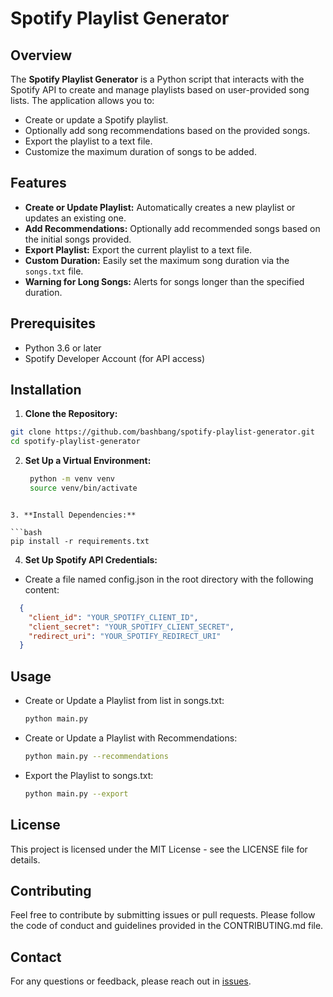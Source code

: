 # Spotify Playlist Generator

## Overview

The **Spotify Playlist Generator** is a Python script that interacts with the Spotify API to create and manage playlists based on user-provided song lists. The application allows you to:
- Create or update a Spotify playlist.
- Optionally add song recommendations based on the provided songs.
- Export the playlist to a text file.
- Customize the maximum duration of songs to be added.

## Features

- **Create or Update Playlist:** Automatically creates a new playlist or updates an existing one.
- **Add Recommendations:** Optionally add recommended songs based on the initial songs provided.
- **Export Playlist:** Export the current playlist to a text file.
- **Custom Duration:** Easily set the maximum song duration via the `songs.txt` file.
- **Warning for Long Songs:** Alerts for songs longer than the specified duration.

## Prerequisites

- Python 3.6 or later
- Spotify Developer Account (for API access)

## Installation

1. **Clone the Repository:**

  ```bash
  git clone https://github.com/bashbang/spotify-playlist-generator.git
  cd spotify-playlist-generator
  ```

2. **Set Up a Virtual Environment:**

   ```bash
    python -m venv venv
    source venv/bin/activate
  ```

3. **Install Dependencies:**

  ```bash
  pip install -r requirements.txt
  ```

4. **Set Up Spotify API Credentials:**
  - Create a file named config.json in the root directory with the following content:

  ```json
    {
      "client_id": "YOUR_SPOTIFY_CLIENT_ID",
      "client_secret": "YOUR_SPOTIFY_CLIENT_SECRET",
      "redirect_uri": "YOUR_SPOTIFY_REDIRECT_URI"
    }
  ```

## Usage
- Create or Update a Playlist from list in songs.txt:
  ```bash
  python main.py
  ```

- Create or Update a Playlist with Recommendations:
  ```bash
  python main.py --recommendations
  ```

- Export the Playlist to songs.txt:
  ```bash
  python main.py --export
  ```

## License
This project is licensed under the MIT License - see the LICENSE file for details.

## Contributing
Feel free to contribute by submitting issues or pull requests. Please follow the code of conduct and guidelines provided in the CONTRIBUTING.md file.

## Contact
For any questions or feedback, please reach out in [issues](https://github.com/bashbang/spotify-playlist-generator/issues).
